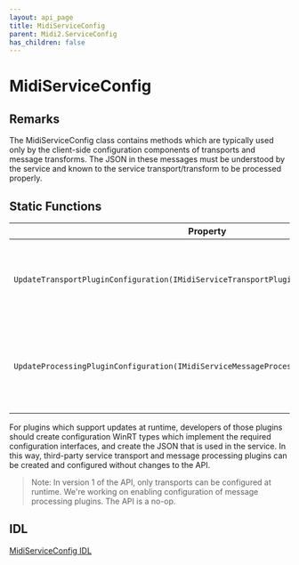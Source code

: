 ```yaml
---
layout: api_page
title: MidiServiceConfig
parent: Midi2.ServiceConfig
has_children: false
---
```


# MidiServiceConfig

## Remarks

The MidiServiceConfig class contains methods which are typically used only by the client-side configuration components of transports and message transforms. The JSON in these messages must be understood by the service and known to the service transport/transform to be processed properly.

## Static Functions

| Property | Description |
| --------------- | ----------- |
| `UpdateTransportPluginConfiguration(IMidiServiceTransportPluginConfiguration)` | Sends an update to the service to be used by a transport plugin ("Abstraction") |
| `UpdateProcessingPluginConfiguration(IMidiServiceMessageProcessingPluginConfiguration)` | Sends an update to the service to be used by a message processing plugin ("Transform")  |

For plugins which support updates at runtime, developers of those plugins should create configuration WinRT types which implement the required configuration interfaces, and create the JSON that is used in the service. In this way, third-party service transport and message processing plugins can be created and configured without changes to the API.

> Note: In version 1 of the API, only transports can be configured at runtime. We're working on enabling configuration of message processing plugins. The API is a no-op.

## IDL

[MidiServiceConfig IDL](https://github.com/microsoft/MIDI/blob/main/src/app-sdk/winrt-service-config/MidiService.idl)
